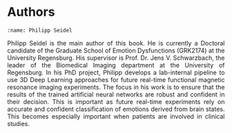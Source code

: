 # Authors

```{figure} ./images/philippseidel.jpg
:name: Philipp Seidel
```
<p align="justify">Philipp Seidel is the main author of this book. He is currently a Doctoral candidate 
of the Graduate School of Emotion Dysfunctions (GRK2174) at the University Regensburg. 
His supervisor is Prof. Dr. Jens V. Schwarzbach, the leader of the Biomedical Imaging department at 
the University of Regensburg. In his PhD project, Philipp develops a lab-internal pipeline to use 
3D Deep Learning approaches for future real-time functional magnetic resonance imaging experiments. 
The focus in his work is to ensure that the results of the trained artificial neural networks are 
robust and confident in their decision. This is important as future real-time experiments rely on 
accurate and confident classification of emotions derived from brain states. This becomes especially 
important when patients are involved in clinical studies.</p>